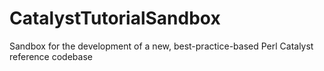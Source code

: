 # CatalystTutorialSandbox
Sandbox for the development of a new, best-practice-based Perl Catalyst reference codebase
